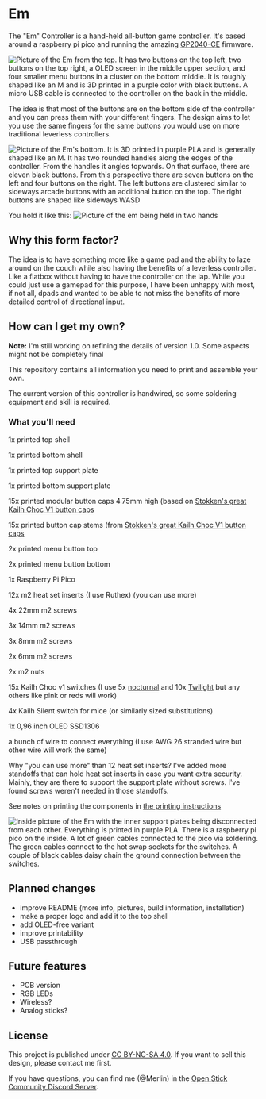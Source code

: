 # Em
The "Em" Controller is a hand-held all-button game controller. It's based around
a raspberry pi pico and running the amazing
[GP2040-CE](https://gp2040-ce.info/) firmware.

![Picture of the Em from the top. It has two buttons on the top
left, two buttons on the top right, a OLED screen in the middle upper section,
and four smaller menu buttons in a cluster on the bottom middle. It is roughly
shaped like an M and is 3D printed in a purple color with black buttons.
A micro USB cable is connected to the controller on the back in the
middle.](pictures/outside-pic-top.jpg "The Em")


The idea is that most of the buttons are on the bottom side of the controller
and you can press them with your different fingers. The design aims to let you
use the same fingers for the same buttons you would use on more traditional
leverless controllers.

![Picture of the Em's bottom. It is 3D printed in purple PLA and is
generally shaped like an M. It has two rounded handles along the edges of the
controller. From the handles it angles topwards. On that surface, there are
eleven black buttons. From this perspective there are seven buttons on the left
and four buttons on the right. The left buttons are clustered similar to
sideways arcade buttons with an additional button on the top. The right buttons are 
shaped like sideways WASD](pictures/outside-pic-bottom.jpg "The business end of
the Em")

You hold it like this:
![Picture of the em being held in two hands](pictures/holding.jpg "Holding the
Em")

## Why this form factor?
The idea is to have something more like a game pad and the ability to laze
around on the couch while also having the benefits of a leverless controller.
 Like a flatbox without having to have the controller on the lap. While you
could just use a gamepad for this purpose, I have been unhappy with most, if
not all, dpads and wanted to be able to not miss the benefits of more detailed
control of directional input.

## How can I get my own?

**Note:** I'm still working on refining the details of version 1.0. Some
aspects might not be completely final

This repository contains all information you need to print and assemble your
own.

The current version of this controller is handwired, so some soldering
equipment and skill is required.

### What you'll need
1x printed top shell

1x printed bottom shell

1x printed top support plate

1x printed bottom support plate

15x printed modular button caps 4.75mm high (based on [Stokken's great Kailh
  Choc V1 button
  caps](https://cults3d.com/en/3d-model/gadget/kailh-choc-v1-modular-keycaps)

15x printed button cap stems (from [Stokken's great Kailh
  Choc V1 button
  caps](https://cults3d.com/en/3d-model/gadget/kailh-choc-v1-modular-keycaps)

2x printed menu button top

2x printed menu button bottom

1x Raspberry Pi Pico

12x m2 heat set inserts (I use Ruthex) (you can use more)

4x 22mm m2 screws

3x 14mm m2 screws

3x 8mm m2 screws

2x 6mm m2 screws

2x m2 nuts

15x Kailh Choc v1 switches (I use
5x [nocturnal](https://keycapsss.com/switchestester/switches/272/ambients-silent-choc-switches-lowprokb-kailh-choc-v1)
  and 10x
  [Twilight](https://keycapsss.com/switchestester/switches/272/ambients-silent-choc-switches-lowprokb-kailh-choc-v1?number=KC10221_TWI)
  but any others like pink or reds will work)

4x Kailh Silent switch for mice (or similarly sized substitutions)

1x 0,96 inch OLED SSD1306

a bunch of wire to connect everything (I use AWG 26 stranded wire but other
  wire will work the same)

Why "you can use more" than 12 heat set inserts? I've added more standoffs that can hold heat set
inserts in case you want extra security. Mainly, they are there to support the
support plate without screws. I've found screws weren't needed in those
standoffs.

See notes on printing the components in [the printing
instructions](printing.md)

![Inside picture of the Em with the inner support plates being disconnected
from each other. Everything is printed in purple PLA. There is a raspberry pi
pico on the inside. A lot of green cables connected to the pico via soldering.
The green cables connect to the hot swap sockets for the switches. A couple of
black cables daisy chain the ground connection between the
switches.](pictures/inside-pic.jpeg "The assembled controller's insides")

## Planned changes
* improve README (more info, pictures, build information, installation)
* make a proper logo and add it to the top shell
* add OLED-free variant
* improve printability
* USB passthrough

## Future features
* PCB version
* RGB LEDs 
* Wireless?
* Analog sticks?

## License

This project is published under [CC BY-NC-SA
4.0](https://creativecommons.org/licenses/by-nc-sa/4.0/). If you want to sell
this design, please contact me first.

If you have questions, you can find me (@Merlin) in the [Open Stick Community
Discord Server](https://discord.com/servers/openstickcommunity-1049366310389289001). 
